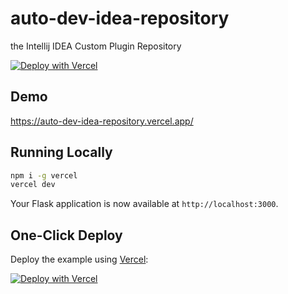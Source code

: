 # auto-dev-idea-repository
the Intellij IDEA Custom Plugin Repository

[![Deploy with Vercel](https://vercel.com/button)](https://vercel.com/new/clone?repository-url=https%3A%2F%2Fgithub.com%2Funit-mesh%2Fauto-dev-idea-repository&demo-title=Auto%20Dev%20IDEA%20%20Repository&demo-description=the%20Intellij%20IDEA%20Custom%20Plugin%20Repository&demo-url=https%3A%2F%2Fauto-dev-idea-repository.vercel.app&demo-image=https%3A%2F%2Fassets.vercel.com%2Fimage%2Fupload%2Fv1669994156%2Frandom%2Fflask.png)

## Demo

https://auto-dev-idea-repository.vercel.app/

## Running Locally

```bash
npm i -g vercel
vercel dev
```

Your Flask application is now available at `http://localhost:3000`.

## One-Click Deploy

Deploy the example using [Vercel](https://vercel.com?utm_source=github&utm_medium=readme&utm_campaign=vercel-examples):

[![Deploy with Vercel](https://vercel.com/button)](https://vercel.com/new/clone?repository-url=https%3A%2F%2Fgithub.com%2Funit-mesh%2Fauto-dev-idea-repository&demo-title=Auto%20Dev%20IDEA%20%20Repository&demo-description=the%20Intellij%20IDEA%20Custom%20Plugin%20Repository&demo-url=https%3A%2F%2Fauto-dev-idea-repository.vercel.app&demo-image=https%3A%2F%2Fassets.vercel.com%2Fimage%2Fupload%2Fv1669994156%2Frandom%2Fflask.png)
